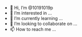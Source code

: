 - 👋 Hi, I’m @10191019p
- 👀 I’m interested in ...
- 🌱 I’m currently learning ...
- 💞️ I’m looking to collaborate on ...
- 📫 How to reach me ...

<!---
10191019p/10191019p is a ✨ special ✨ repository because its `README.md` (this file) appears on your GitHub profile.
You can click the Preview link to take a look at your changes.
--->
